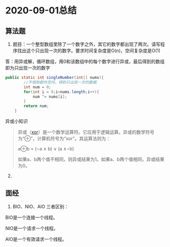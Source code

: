 # 2020-09-01总结

## 算法题

1. 题目：一个整型数组里除了一个数字之外，其它的数字都出现了两次。请写程序找出这个只出现一次的数字。要求时间复杂度是O(n)，空间复杂度是O(1)

答：用异或解，循环数组，用0和该数组中的每个数字进行异或，最后得到的数组即为只出现一次的数字

```java
public static int singleNumber(int[] nums){
        //不借助额外空间，得到只出现一次的数据
        int num = 0;
        for(int i = 0;i<nums.length;i++){
            num ^= nums[i];
        }
        return num;
    }
```

异或小知识

> 异或（[xor](https://baike.baidu.com/item/xor/64178)）是一个数学运算符。它应用于逻辑运算。异或的数学符号为“⊕”，计算机符号为“xor”。其运算法则为：
>
> a⊕b = (¬a ∧ b) ∨ (a ∧¬b)
>
> 如果a、b两个值不相同，则异或结果为1。如果a、b两个值相同，异或结果为0。

2. 

##  面经

1. BIO、NIO、AIO 三者区别：

BIO是一个连接一个线程。

NIO是一个请求一个线程。

AIO是一个有效请求一个线程。
